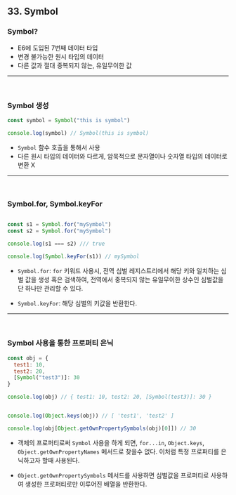 ## 33. Symbol

### Symbol?

- E6에 도입된 7번째 데이터 타입
- 변경 불가능한 원시 타입의 데이터
- 다른 값과 절대 중복되지 않는, 유일무이한 값

 ---
<br/>

### Symbol 생성

``` javascript
const symbol = Symbol("this is symbol")

console.log(symbol) // Symbol(this is symbol)
```

- `Symbol` 함수 호출을 통해서 사용
- 다른 원시 타입의 데이터와 다르게, 암묵적으로 문자열이나 숫자열 타입의 데이터로 변환 X

 ---
<br/>

### Symbol.for, Symbol.keyFor

``` javascript

const s1 = Symbol.for("mySymbol")
const s2 = Symbol.for("mySymbol")

console.log(s1 === s2) /// true

console.log(Symbol.keyFor(s1)) // mySymbol

```

- `Symbol.for`: `for` 키워드 사용시, 전역 심벌 레지스트리에서 해당 키와 일치하는 심벌 값을 생성 혹은 검색하여, 전역에서 중복되지 않는 유일무이한 상수인 심벌값을 단 하나만 관리할 수 있다.

- `Symbol.keyFor`: 해당 심벌의 키값을 반환한다.

 ---
<br/>

### Symbol 사용을 통한 프로퍼티 은닉

``` javascript
const obj = {
  test1: 10,
  test2: 20,
  [Symbol("test3")]: 30
}

console.log(obj) // { test1: 10, test2: 20, [Symbol(test3)]: 30 }


console.log(Object.keys(obj)) // [ 'test1', 'test2' ]

console.log(obj[Object.getOwnPropertySymbols(obj)[0]]) // 30
```

- 객체의 프로퍼티로써 `Symbol` 사용을 하게 되면, `for...in`, `Object.keys`, `Object.getOwnPropertyNames` 메서드로 찾을수 없다. 이처럼 특정 프로퍼티를 은닉하고자 할때 사용된다.

- `Object.getOwnPropertySymbols` 메서드를 사용하면 심벌값을 프로퍼티로 사용하여 생성한 프로퍼티로만 이루어진 배열을 반환한다.
